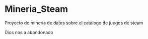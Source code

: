 # Mineria_Steam
Proyecto de minería de datos sobre el catalogo de juegos de steam

Dios nos a abandonado 
